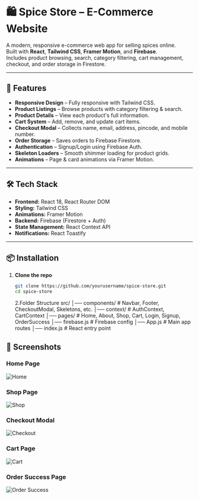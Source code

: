 # 🛍️ Spice Store – E-Commerce Website

A modern, responsive e-commerce web app for selling spices online.  
Built with **React**, **Tailwind CSS**, **Framer Motion**, and **Firebase**.  
Includes product browsing, search, category filtering, cart management, checkout, and order storage in Firestore.

---

## 🚀 Features

- **Responsive Design** – Fully responsive with Tailwind CSS.
- **Product Listings** – Browse products with category filtering & search.
- **Product Details** – View each product's full information.
- **Cart System** – Add, remove, and update cart items.
- **Checkout Modal** – Collects name, email, address, pincode, and mobile number.
- **Order Storage** – Saves orders to Firebase Firestore.
- **Authentication** – Signup/Login using Firebase Auth.
- **Skeleton Loaders** – Smooth shimmer loading for product grids.
- **Animations** – Page & card animations via Framer Motion.

---

## 🛠️ Tech Stack

- **Frontend:** React 18, React Router DOM
- **Styling:** Tailwind CSS
- **Animations:** Framer Motion
- **Backend:** Firebase (Firestore + Auth)
- **State Management:** React Context API
- **Notifications:** React Toastify

---

## 📦 Installation

1. **Clone the repo**
   ```bash
   git clone https://github.com/yourusername/spice-store.git
   cd spice-store
   ```
   2.Folder Structure
   src/
   │── components/ # Navbar, Footer, CheckoutModal, Skeletons, etc.
   │── context/ # AuthContext, CartContext
   │── pages/ # Home, About, Shop, Cart, Login, Signup, OrderSuccess
   │── firebase.js # Firebase config
   │── App.js # Main app routes
   │── index.js # React entry point

## 📸 Screenshots

### Home Page

![Home](screenshots/home.PNG)

### Shop Page

![Shop](screenshots/shop.PNG)

### Checkout Modal

![Checkout](screenshots/checkout.PNG)

### Cart Page

![Cart](screenshots/cart.PNG)

### Order Success Page

![Order Success](screenshots/success.PNG)
